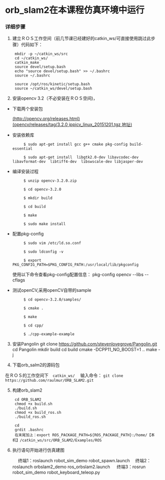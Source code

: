 # orb_slam2在本课程仿真环境中运行
### 详细步骤
1. 建立ＲＯＳ工作空间（前几节课已经建好的catkin_ws/可直接使用跳过此步骤）代码如下：

		mkdir -p ~/catkin_ws/src
		cd ~/catkin_ws/
		catkin_make
		source devel/setup.bash
		echo "source devel/setup.bash" >> ~/.bashrc
		source ~/.bashrc
        
        source /opt/ros/kinetic/setup.bash
        source ~/catkin_ws/devel/setup.bash
    
2. 安装opencv 3.2（不必安装在ＲＯＳ空间)，
 
 * 下载两个安装包
 
 	[(http://opencv.org/releases.html)]( http://opencv.org/releases.html)				
  	[(opencv/releases/tag/3.2.0
ippicv_linux_20151201.tgz 地址)](https://raw.githubusercontent.com/opencv/opencv_3rdparty/81a676001ca8075ada498583e4166079e5744668/ippicv/ippicv_linux_20151201.tgz)
 * 安装依赖库

			$ sudo apt-get install gcc g++ cmake pkg-config build-essential

			$ sudo apt-get install  libgtk2.0-dev libavcodec-dev libavformat-dev  libtiff4-dev  libswscale-dev libjasper-dev

 * 编译安装过程

			$ unzip opencv-3.2.0.zip

			$ cd opencv-3.2.0

			$ mkdir build

			$ cd build

			$ make 

			$ sudo make install
 * 配置pkg-config

			$ sudo vim /etc/ld.so.conf

			$ sudo ldconfig -v

			$ export  PKG_CONFIG_PATH=$PKG_CONFIG_PATH:/usr/local/lib/pkgconfig 

	使用以下命令查看pkg-config配置信息： pkg-config  opencv --libs --cflags
 * 测试openCV,采用openCV自带的sample

			$ cd opencv-3.2.0/samples/

			$ cmake .

			$ make 

			$ cd cpp/ 

			$ ./cpp-example-example

3. 安装Pangolin
		git clone https://github.com/stevenlovegrove/Pangolin.git
		cd Pangolin
		mkdir build
		cd build
		cmake -DCPP11_NO_BOOST=1 ..
		make -j
        
4. 下载orb_salm2的源码包

 在ＲＯＳ的工作空间下　`catkin_ws/` 　输入命令：
`git clone https://github.com/raulmur/ORB_SLAM2.git`

5. 构建orb_slam2

		cd ORB_SLAM2
        chmod +x build.sh
		./build.sh
		chmod +x build_ros.sh
		./build_ros.sh

		cd 
        grdit .bashrc
        在末尾加上：export ROS_PACKAGE_PATH=${ROS_PACKAGE_PATH}:/home/【本机】/catkin_ws/src/ORB_SLAM2/Examples/ROS
6. 执行语句开始进行仿真建图


  	 　 终端1：roslaunch robot_sim_demo robot_spawn.launch
   	 　终端2：roslaunch orbslam2_demo ros_orbslam2.launch
   	　 终端3：rosrun robot_sim_demo robot_keyboard_teleop.py
      
  